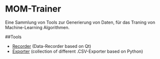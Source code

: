 # MOM-Trainer
Eine Sammlung von Tools zur Generierung von Daten, für das Traning von Machine-Learning Algorithmen.

##Tools
* [Recorder](https://github.com/Make-O-Matic/MOM-Trainer/tree/master/Recorder)
(Data-Recorder based on Qt)
* [Exporter](https://github.com/Make-O-Matic/MOM-Trainer/tree/master/Exporter)
(collection of different .CSV-Exporter based on Python)
